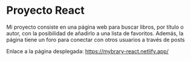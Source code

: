 # Proyecto React

Mi proyecto consiste en una página web para buscar libros, por título o autor, con la posibilidad de añadirlo a una lista de favoritos. Además, la página tiene un foro para conectar con otros usuarios a través de posts

Enlace a la página desplegada: https://mybrary-react.netlify.app/
